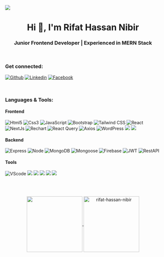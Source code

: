 <img src="https://media.licdn.com/dms/image/D5616AQFxEozMdjAXOQ/profile-displaybackgroundimage-shrink_350_1400/0/1716376651950?e=1724889600&v=beta&t=OfLZsIefgURc8DA_DEvpC_cJuy0XMZor90FWsRT9lec" />


<h1 align="center">Hi 👋, I'm Rifat Hassan Nibir</h1>
<h3 align="center">Junior Frontend Developer | Experienced in MERN Stack</h3>

<br/>

### Get connected:
[![Github](https://img.shields.io/badge/github-%2324292e.svg?&style=for-the-badge&logo=github&logoColor=white)](https://github.com/rifat-hassan-nibir)
[![Linkedin](https://img.shields.io/badge/linkedin-%231E77B5.svg?&style=for-the-badge&logo=linkedin&logoColor=white)](https://linkedin.com/in/rifat-hassan-nibir)
[![Facebook](https://img.shields.io/badge/facebook-%232E87FB.svg?&style=for-the-badge&logo=facebook&logoColor=white)](https://www.facebook.com/rifat.hassan.nibir)
 


<br>


### Languages & Tools:
#### Frontend
![Html5](https://img.shields.io/badge/HTML5-E34F26.svg?style=for-the-badge&logo=HTML5&logoColor=white)
![Css3](https://img.shields.io/badge/CSS3-1572B6.svg?style=for-the-badge&logo=CSS3&logoColor=white)
![JavaScript](https://img.shields.io/badge/JavaScript-F7DF1E.svg?style=for-the-badge&logo=JavaScript&logoColor=black)
![Bootstrap](https://img.shields.io/badge/Bootstrap-7952B3.svg?style=for-the-badge&logo=Bootstrap&logoColor=white)
![Tailwind CSS](https://img.shields.io/badge/Tailwind%20CSS-06B6D4.svg?style=for-the-badge&logo=Tailwind-CSS&logoColor=white)
![React](https://img.shields.io/badge/React-61DAFB.svg?style=for-the-badge&logo=React&logoColor=black)
![NextJs](https://img.shields.io/badge/Next.js-000000.svg?style=for-the-badge&logo=nextdotjs&logoColor=white)
![Rechart](https://img.shields.io/badge/Rechart.js-1F8ACB.svg?style=for-the-badge&logo=Codeforces&logoColor=white)
![React Query](https://img.shields.io/badge/React%20Query-FF4154.svg?style=for-the-badge&logo=React-Query&logoColor=white)
![Axios](https://img.shields.io/badge/Axios-5A29E4.svg?style=for-the-badge&logo=Axios&logoColor=white)
![WordPress](https://img.shields.io/badge/WordPress-21759B.svg?style=for-the-badge&logo=WordPress&logoColor=white)
![](https://img.shields.io/badge/WooCommerce-96588A.svg?style=for-the-badge&logo=WooCommerce&logoColor=white)
![](https://img.shields.io/badge/Elementor-92003B.svg?style=for-the-badge&logo=Elementor&logoColor=white)



#### Backend
![Express](https://img.shields.io/badge/Express-000000.svg?style=for-the-badge&logo=Express&logoColor=white)
![Node](https://img.shields.io/badge/Node.js-339933.svg?style=for-the-badge&logo=nodedotjs&logoColor=white)
![MongoDB](https://img.shields.io/badge/MongoDB-47A248.svg?style=for-the-badge&logo=MongoDB&logoColor=white)
![Mongoose](https://img.shields.io/badge/Mongoose-880000.svg?style=for-the-badge&logo=Mongoose&logoColor=white)
![Firebase](https://img.shields.io/badge/Firebase-FFCA28.svg?style=for-the-badge&logo=Firebase&logoColor=black)
![JWT](https://img.shields.io/badge/JSON%20Web%20Tokens-000000.svg?style=for-the-badge&logo=JSON-Web-Tokens&logoColor=white)
![RestAPI](https://img.shields.io/badge/RestAPI-6BA539.svg?style=for-the-badge&logo=OpenAPI-Initiative&logoColor=white)

#### Tools
![VScode](https://img.shields.io/badge/Visual%20Studio%20Code-007ACC.svg?style=for-the-badge&logo=Visual-Studio-Code&logoColor=white)
![](https://img.shields.io/badge/Figma-F24E1E.svg?style=for-the-badge&logo=Figma&logoColor=white)
![](https://img.shields.io/badge/Adobe%20XD-FF61F6.svg?style=for-the-badge&logo=Adobe-XD&logoColor=white)
![](https://img.shields.io/badge/Adobe%20Photoshop-31A8FF.svg?style=for-the-badge&logo=Adobe-Photoshop&logoColor=white)
![](https://img.shields.io/badge/Adobe%20Illustrator-FF9A00.svg?style=for-the-badge&logo=Adobe-Illustrator&logoColor=white)
![](https://img.shields.io/badge/Terminal-4D4D4D.svg?style=for-the-badge&logo=Windows-Terminal&logoColor=white)



<br>
<br>
<br>

<div align="center">
<a href="https://github.com/rifat-hassan-nibir">
<img align="center" src="http://github-profile-summary-cards.vercel.app/api/cards/stats?username=rifat-hassan-nibir&theme=monokai" height="180em" />
<img align="center" height="180em" src="https://github-readme-stats.vercel.app/api/top-langs/?username=rifat-hassan-nibir&hide_progress=true&theme=monokai" alt=rifat-hassan-nibir />
</div>


 


